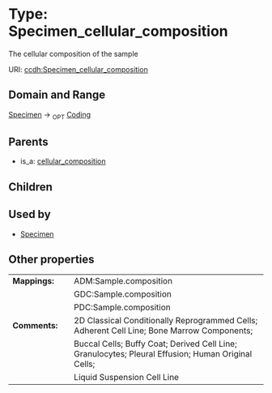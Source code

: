 
# Type: Specimen_cellular_composition


The cellular composition of the sample

URI: [ccdh:Specimen_cellular_composition](https://ccdh.example.org/ccdh/Specimen_cellular_composition)


## Domain and Range

[Specimen](Specimen.md) ->  <sub>OPT</sub> [Coding](Coding.md)

## Parents

 *  is_a: [cellular_composition](cellular_composition.md)

## Children


## Used by

 * [Specimen](Specimen.md)

## Other properties

|  |  |  |
| --- | --- | --- |
| **Mappings:** | | ADM:Sample.composition |
|  | | GDC:Sample.composition |
|  | | PDC:Sample.composition |
| **Comments:** | | 2D Classical Conditionally Reprogrammed Cells; Adherent Cell Line; Bone Marrow Components; |
|  | | Buccal Cells; Buffy Coat; Derived Cell Line; Granulocytes; Pleural Effusion; Human Original Cells; |
|  | | Liquid Suspension Cell Line  |

